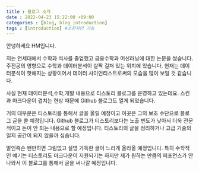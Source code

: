 ```yaml
---
title : 블로그 소개
date : 2022-04-23 15:22:00 +09:00
categories : [blog, blog_introduction]
tags : [introduction] #소문자만 가능
---
```


안녕하세요 HM입니다. 

저는 연세대에서 수학과 석사를 졸업했고 금융수학과 머신러닝에 대한 논문을 썼습니다. 주전공의 영향으로 수학과 데이터분석이 살짝 걸쳐 있는 위치에 있습니다. 현재는 데이터분석이 핫해지는 상황이어서 데이터 사이언티스트로써의 모습을 많이 보일 것 같습니다.

사실 현재 데이터분석,수학,개발 내용으로 티스토리 블로그를 운영하고 있는데요. 스킨과 마크다운이 겹치는 현상 때문에 Github 블로그도 열게 되었습니다. 

거의 대부분은 티스토리를 통해서 글을 올릴 예정이고 
이곳은 그의 보조 수단으로 블로그 글을 쓸 예정입니다. 
Github 블로그가 티스토리보다는 노출 빈도가 낮아서 더욱 전문적이고 돈이 안 되는 내용으로 할 예정입니다. 티스토리의 글을 정리하거나 고급 기술의 일지 공간이 되지 않을까 싶습니다. 

말인즉슨 왠만하면 그림없고 설명 가득한 글이 느리게 올라올 예정입니다. 특히 수학적인 얘기는 티스토리도 마크다운이 지원되기는 하지만 제가 원하는 만큼의 퍼포먼스가 안 나와서 이 블로그를 통해서 글을 써나갈 예정입니다.
